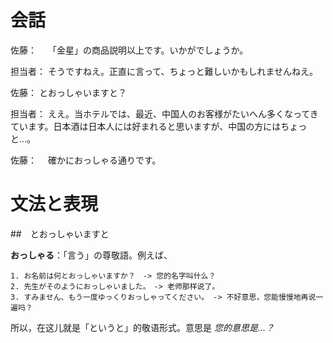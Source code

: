 # 会話

佐藤：　    「金星」の商品説明以上です。いかがでしょうか。

担当者：    そうですねえ。正直に言って、ちょっと難しいかもしれませんねえ。

佐藤：     とおっしゃいますと？

担当者：    ええ。当ホテルでは、最近、中国人のお客様がたいへん多くなってきています。日本酒は日本人には好まれると思いますが、中国の方にはちょっと...。

佐藤：　    確かにおっしゃる通りです。
# 文法と表現

##　とおっしゃいますと

**おっしゃる**：「言う」の尊敬語。例えば、

    1. お名前は何とおっしゃいますか？　-> 您的名字叫什么？
    2. 先生がそのようにおっしゃいました。　-> 老师那样说了。
    3. すみません、もう一度ゆっくりおっしゃってください。 -> 不好意思，您能慢慢地再说一遍吗？

所以，在这儿就是「というと」的敬语形式。意思是 *您的意思是...？*
